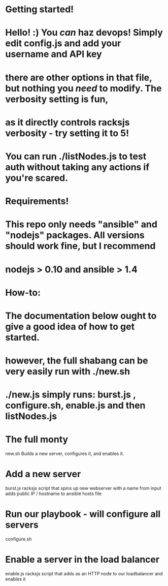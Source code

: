 #	Getting started!
#		Hello! :) You _can_ haz devops! Simply edit config.js and add your username and API key
#		there are other options in that file, but nothing you _need_ to modify. The verbosity setting is fun,
#		as it directly controls racksjs verbosity - try setting it to 5!
#
#		You can run ./listNodes.js to test auth without taking any actions if you're scared.
#	Requirements!
#		This repo only needs "ansible" and "nodejs" packages. All versions should work fine, but I recommend
#		nodejs > 0.10 and ansible > 1.4
#	How-to:
#		The documentation below ought to give a good idea of how to get started. 
#		however, the full shabang can be very easily run with ./new.sh <servername>
#		./new.js <servername> simply runs: burst.js <servername>, configure.sh, enable.js <servername> and then listNodes.js

# The full monty
new.sh <servername>
	Builds a new server, configures it, and enables it.

# Add a new server
burst.js <servername>
	racksjs script that spins up new webserver with a name from input
	adds public IP / hostname to ansible hosts file

# Run our playbook - will configure all servers
configure.sh

# Enable a server in the load balancer
enable.js <servername>
	racksjs script that adds <servername> as an HTTP node to our loadbalancer and enables it
